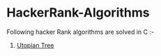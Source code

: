 # HackerRank-Algorithms
Following hacker Rank algorithms are solved in C :-
1. [Utopian Tree](https://github.com/RahulKathuria/HackerRank-Algorithms/tree/master/Utopian%20Tree)
